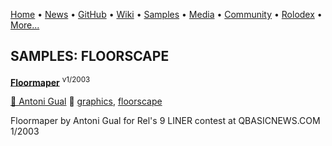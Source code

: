 [Home](https://qb64.com) • [News](/news.md) • [GitHub](/github.md) • [Wiki](/wiki.md) • [Samples](/samples.md) • [Media](/media.md) • [Community](/community.md) • [Rolodex](/rolodex.md) • [More...](/more.md)

## SAMPLES: FLOORSCAPE

**[Floormaper](floormaper/index.md)** <sup>v1/2003</sup>

[🐝 Antoni Gual](antoni-gual.md) 🔗 [graphics](graphics.md), [floorscape](floorscape.md)

Floormaper by Antoni Gual  for Rel's 9 LINER contest at QBASICNEWS.COM  1/2003
